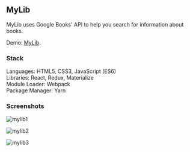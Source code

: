## MyLib

MyLib uses Google Books' API to help you search for information about books.

Demo: [MyLib](https://tamaramarr.github.io/library-app-without-cra/).

### Stack

Languages: HTML5, CSS3, JavaScript (ES6)<br />
Libraries: React, Redux, Materialize<br />
Module Loader: Webpack<br />
Package Manager: Yarn<br />

### Screenshots

![mylib1](https://user-images.githubusercontent.com/25713765/39054582-531b7496-44b2-11e8-9f79-43648df48c02.png)

![mylib2](https://user-images.githubusercontent.com/25713765/39054594-5a75c142-44b2-11e8-8731-ce2d8ddc5059.png)

![mylib3](https://user-images.githubusercontent.com/25713765/39054593-5a586a66-44b2-11e8-90a3-d3cd57a1d56d.png)
